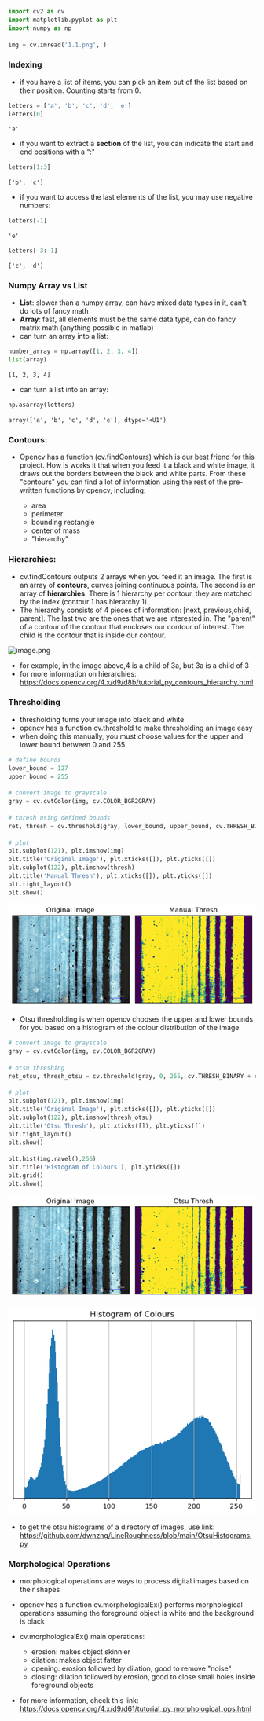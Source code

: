 ```python
import cv2 as cv 
import matplotlib.pyplot as plt
import numpy as np

img = cv.imread('1.1.png', )
```

### Indexing ###

- if you have a list of items, you can pick an item out of the list based on their position. Counting starts from 0.


```python
letters = ['a', 'b', 'c', 'd', 'e']
letters[0]
```




    'a'



- if you want to extract a **section** of the list, you can indicate the start and end positions with a “:" 


```python
letters[1:3]
```




    ['b', 'c']



- if you want to access the last elements of the list, you may use negative numbers: 


```python
letters[-1]
```




    'e'




```python
letters[-3:-1]
```




    ['c', 'd']



### Numpy Array vs List ###
- **List**: slower than a numpy array, can have mixed data types in it, can't do lots of fancy math 
- **Array**: fast, all elements must be the same data type, can do fancy matrix math (anything possible in matlab)
- can turn an array into a list:


```python
number_array = np.array([1, 2, 3, 4])
list(array)
```




    [1, 2, 3, 4]



- can turn a list into an array:


```python
np.asarray(letters)
```




    array(['a', 'b', 'c', 'd', 'e'], dtype='<U1')



### Contours: ###
- Opencv has a function (cv.findContours) which is our best friend for this project. How is works it that when you feed it a black and white image, it draws out the borders between the black and white parts. From these "contours" you can find a lot of information using the rest of the pre-written functions by opencv, including:

    - area
    - perimeter
    - bounding rectangle 
    - center of mass 
    - "hierarchy" 
    
### Hierarchies: ### 
- cv.findContours outputs 2 arrays when you feed it an image. The first is an array of **contours**, curves joining continuous points. The second is an array of **hierarchies**. There is 1 hierarchy per contour, they are matched by the index (contour 1 has hierarchy 1). 
- The hierarchy consists of 4 pieces of information: [next, previous,child, parent]. The last two are the ones that we are interested in. The "parent" of a contour of the contour that encloses our contour of interest. The child is the contour that is inside our contour. 

![image.png](attachment:image.png)

- for example, in the image above,4 is a child of 3a, but 3a is a child of 3 
- for more information on hierarchies: https://docs.opencv.org/4.x/d9/d8b/tutorial_py_contours_hierarchy.html

### Thresholding ###

- thresholding turns your image into black and white
- opencv has a function cv.threshold to make thresholding an image easy
- when doing this manually, you must choose values for the upper and lower bound between 0 and 255


```python
# define bounds
lower_bound = 127
upper_bound = 255

# convert image to grayscale
gray = cv.cvtColor(img, cv.COLOR_BGR2GRAY)

# thresh using defined bounds
ret, thresh = cv.threshold(gray, lower_bound, upper_bound, cv.THRESH_BINARY)

# plot
plt.subplot(121), plt.imshow(img)
plt.title('Original Image'), plt.xticks([]), plt.yticks([])
plt.subplot(122), plt.imshow(thresh)
plt.title('Manual Thresh'), plt.xticks([]), plt.yticks([])
plt.tight_layout()
plt.show()
```


    
![png](output_16_0.png)
    


- Otsu thresholding is when opencv chooses the upper and lower bounds for you based on a histogram of the colour distribution of the image


```python
# convert image to grayscale 
gray = cv.cvtColor(img, cv.COLOR_BGR2GRAY)

# otsu threshing
ret_otsu, thresh_otsu = cv.threshold(gray, 0, 255, cv.THRESH_BINARY + cv.THRESH_OTSU)

# plot
plt.subplot(121), plt.imshow(img)
plt.title('Original Image'), plt.xticks([]), plt.yticks([])
plt.subplot(122), plt.imshow(thresh_otsu)
plt.title('Otsu Thresh'), plt.xticks([]), plt.yticks([])
plt.tight_layout()
plt.show()

plt.hist(img.ravel(),256)
plt.title('Histogram of Colours'), plt.yticks([])
plt.grid()
plt.show()
```


    
![png](output_18_0.png)
    



    
![png](output_18_1.png)
    


- to get the otsu histograms of a directory of images, use link: https://github.com/dwnzng/LineRoughness/blob/main/OtsuHistograms.py

### Morphological Operations ###

- morphological operations are ways to process digital images based on their shapes 
- opencv has a function cv.morphologicalEx() performs morphological operations assuming the foreground object is white and the background is black
- cv.morphologicalEx() main operations:  

    - erosion: makes object skinnier 
    - dilation: makes object fatter 
    - opening: erosion followed by dilation, good to remove "noise" 
    - closing: dilation followed by erosion, good to close small holes inside foreground objects
    
- for more information, check this link: https://docs.opencv.org/4.x/d9/d61/tutorial_py_morphological_ops.html
